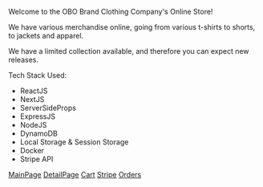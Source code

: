 Welcome to the OBO Brand Clothing Company's Online Store!

We have various merchandise online, going from various t-shirts to shorts, to jackets and apparel.

We have a limited collection available, and therefore you can expect new releases.

Tech Stack Used:

- ReactJS
- NextJS
- ServerSideProps
- ExpressJS
- NodeJS
- DynamoDB
- Local Storage & Session Storage
- Docker
- Stripe API

[MainPage](/public/HomePage.png)
[DetailPage](/public/DetailedPage.png)
[Cart](/public/CartPage.png)
[Stripe](/public/StripeAPI.png)
[Orders](/public/Orders%20Page.png)
